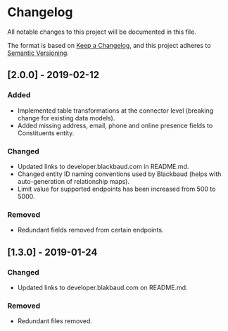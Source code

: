 # Changelog
All notable changes to this project will be documented in this file.

The format is based on [Keep a Changelog](https://keepachangelog.com/en/1.0.0/),
and this project adheres to [Semantic Versioning](https://semver.org/spec/v2.0.0.html).

## [2.0.0] - 2019-02-12
### Added
- Implemented table transformations at the connector level (breaking change for existing data models).
- Added missing address, email, phone and online presence fields to Constituents entity.

### Changed
- Updated links to developer.blackbaud.com in README.md.
- Changed entity ID naming conventions used by Blackbaud (helps with auto-generation of relationship maps).
- Limit value for supported endpoints has been increased from 500 to 5000.

### Removed
- Redundant fields removed from certain endpoints.

## [1.3.0] - 2019-01-24
### Changed
- Updated links to developer.blakbaud.com on README.md.

### Removed
- Redundant files removed.
